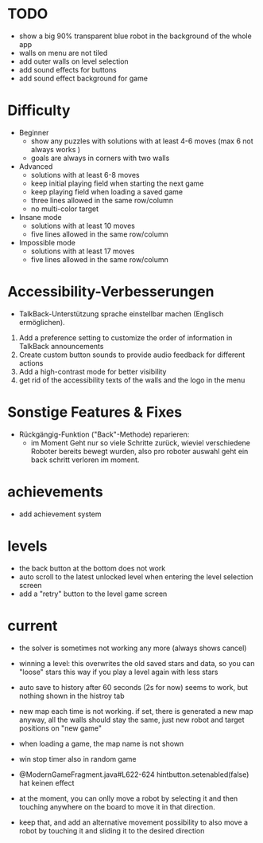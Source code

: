 # TODO
- show a big 90% transparent blue robot in the background of the whole app
- walls on menu are not tiled 
- add outer walls on level selection 
- add sound effects for buttons
- add sound effect background for game


# Difficulty
- Beginner
  - show any puzzles with solutions with at least 4-6 moves (max 6 not always works )
  - goals are always in corners with two walls
- Advanced
  - solutions with at least 6-8 moves
  - keep initial playing field when starting the next game
  - keep playing field when loading a saved game
  - three lines allowed in the same row/column
  - no multi-color target
- Insane mode
  - solutions with at least 10 moves
  - five lines allowed in the same row/column
- Impossible mode
  - solutions with at least 17 moves
  - five lines allowed in the same row/column


# Accessibility-Verbesserungen
- TalkBack-Unterstützung sprache einstellbar machen (Englisch ermöglichen).  
1. Add a preference setting to customize the order of information in TalkBack announcements
2. Create custom button sounds to provide audio feedback for different actions
3. Add a high-contrast mode for better visibility
4. get rid of the accessibility texts of the walls and the logo in the menu


# Sonstige Features & Fixes
- Rückgängig-Funktion ("Back"-Methode) reparieren:  
  - im Moment Geht nur so viele Schritte zurück, wieviel verschiedene Roboter bereits bewegt wurden, also pro roboter auswahl geht ein back schritt verloren im moment.  


# achievements
- add achievement system

# levels 
- the back button at the bottom does not work
- auto scroll to the latest unlocked level when entering the level selection screen
- add a "retry" button to the level game screen

# current
- the solver is sometimes not working any more (always shows cancel)
- winning a level: this overwrites the old saved stars and data, so you can "loose" stars this way if you play a level again with less stars

- auto save to history after 60 seconds (2s for now) seems to work, but nothing shown in the histroy tab

- new map each time is not working. if set, there is generated a new map anyway, all the walls should stay the same, just new robot and target positions on "new game"

- when loading a game, the map name is not shown

- win stop timer also in random game

- @ModernGameFragment.java#L622-624 hintbutton.setenabled(false) hat keinen effect


- at the moment, you can onlly move a robot by selecting it and then touching anywhere on the board to move it in that direction. 
 - keep that, and add an alternative movement possibility to also move a robot by touching it and sliding it to the desired direction

